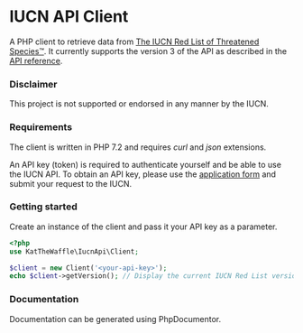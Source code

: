 # IUCN API Client

A PHP client to retrieve data from [The IUCN Red List of Threatened Species™](http://www.iucnredlist.org/).
It currently supports the version 3 of the API as described in the [API reference](http://apiv3.iucnredlist.org/api/v3/docs).  

### Disclaimer

This project is not supported or endorsed in any manner by the IUCN.

### Requirements

The client is written in PHP 7.2 and requires *curl* and *json* extensions.

An API key (token) is required to authenticate yourself and be able to use the IUCN API. To obtain an API key, please use the
[application form](http://apiv3.iucnredlist.org/api/v3/token) and submit your request to the IUCN.

### Getting started

Create an instance of the client and pass it your API key as a parameter.

````php
<?php
use KatTheWaffle\IucnApi\Client;

$client = new Client('<your-api-key>');
echo $client->getVersion(); // Display the current IUCN Red List version.
````

### Documentation

Documentation can be generated using PhpDocumentor.